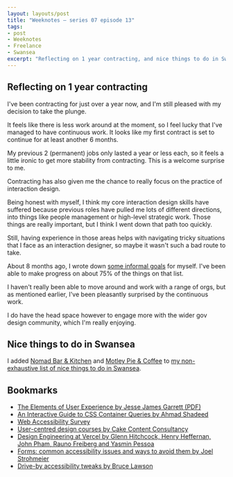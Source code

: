 ```yaml
---
layout: layouts/post
title: "Weeknotes – series 07 episode 13"
tags:
- post
- Weeknotes
- Freelance
- Swansea
excerpt: "Reflecting on 1 year contracting, and nice things to do in Swansea."
---
```


## Reflecting on 1 year contracting 

I've been contracting for just over a year now, and I'm still pleased with my decision to take the plunge.

It feels like there is less work around at the moment, so I feel lucky that I've managed to have continuous work. It looks like my first contract is set to continue for at least another 6 months.

My previous 2 (permanent) jobs only lasted a year or less each, so it feels a little ironic to get more stability from contracting. This is a welcome surprise to me.

Contracting has also given me the chance to really focus on the practice of interaction design.

Being honest with myself, I think my core interaction design skills have suffered because previous roles have pulled me lots of different directions, into things like people management or high-level strategic work. Those things are really important, but I think I went down that path too quickly. 

Still, having experience in those areas helps with navigating tricky situations that I face as an interaction designer, so maybe it wasn't such a bad route to take.

About 8 months ago, I wrote down [some informal goals](/blog/my-contracting-goals-2023/) for myself. I've been able to make progress on about 75% of the things on that list.

I haven't really been able to move around and work with a range of orgs, but as mentioned earlier, I've been pleasantly surprised by the continuous work.

I do have the head space however to engage more with the wider gov design community, which I'm really enjoying.

## Nice things to do in Swansea

I added [Nomad Bar & Kitchen](https://www.nomadswansea.co.uk/) and [Motley Pie & Coffee](https://www.motleypie.co.uk/) to [my non-exhaustive list of nice things to do in Swansea](/blog/things-to-do-in-swansea/).

## Bookmarks

- [The Elements of User Experience by Jesse James Garrett (PDF)](http://www.jjg.net/elements/pdf/elements.pdf)
- [An Interactive Guide to CSS Container Queries by Ahmad Shadeed](https://ishadeed.com/article/css-container-query-guide/)
- [Web Accessibility Survey](https://webaccessibilitysurvey.com/)
- [User-centred design courses by Cake Content Consultancy](https://cakeconsultancy.com/product-category/courses/)
- [Design Engineering at Vercel by Glenn Hitchcock, Henry Heffernan, John Pham, Rauno Freiberg and Yasmin Pessoa](https://vercel.com/blog/design-engineering-at-vercel)
- [Forms: common accessibility issues and ways to avoid them by Joel Strohmeier](https://www.joelstrohmeier.co.uk/blog/forms-common-accessibility-issues-and-how-to-avoid-them/)
- [Drive-by accessibility tweaks by Bruce Lawson](https://brucelawson.co.uk/2024/drive-by-accessibility-tweaks/)